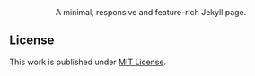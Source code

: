 <div align="center">
  A minimal, responsive and feature-rich Jekyll page.

</div>

## License

This work is published under [MIT License](https://opensource.org/license/mit/).

[donation]: https://sponsor.cotes.page/
